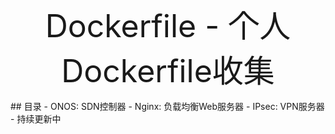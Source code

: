 <p align="center"><span style="font-size:50px">Dockerfile - 个人Dockerfile收集</span>
</p>
## 目录
- ONOS: SDN控制器  
- Nginx: 负载均衡Web服务器  
- IPsec: VPN服务器 
- 持续更新中
